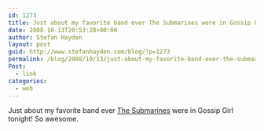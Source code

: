 ```yaml
---
id: 1273
title: Just about my favorite band ever The Submarines were in Gossip Girl tonight! So awesome.
date: 2008-10-13T20:53:28+00:00
author: Stefan Hayden
layout: post
guid: http://www.stefanhayden.com/blog/?p=1273
permalink: /blog/2008/10/13/just-about-my-favorite-band-ever-the-submarines-were-in-gossip-girl-tonight-so-awesome/
Post:
  - link
categories:
  - web
---
```

Just about my favorite band ever <a href="http://www.myspace.com/thesubmarinesmusic">The Submarines</a> were in Gossip Girl tonight! So awesome.